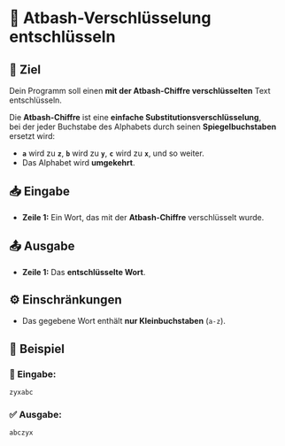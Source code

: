 # 🔐 Atbash-Verschlüsselung entschlüsseln

## 🎯 Ziel
Dein Programm soll einen **mit der Atbash-Chiffre verschlüsselten** Text entschlüsseln.  

Die **Atbash-Chiffre** ist eine **einfache Substitutionsverschlüsselung**,  
bei der jeder Buchstabe des Alphabets durch seinen **Spiegelbuchstaben** ersetzt wird:

- **`a`** wird zu **`z`**, **`b`** wird zu **`y`**, **`c`** wird zu **`x`**, und so weiter.
- Das Alphabet wird **umgekehrt**.

## 📥 Eingabe
- **Zeile 1:** Ein Wort, das mit der **Atbash-Chiffre** verschlüsselt wurde.  

## 📤 Ausgabe
- **Zeile 1:** Das **entschlüsselte Wort**.

## ⚙️ Einschränkungen
- Das gegebene Wort enthält **nur Kleinbuchstaben** (`a-z`).

## 📌 Beispiel

### 📝 Eingabe:
```
zyxabc
```

### ✅ Ausgabe:
```
abczyx
```
